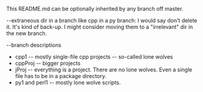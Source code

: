 This README.md can be optionally inherited by any branch off master.

--extraneous dir in a branch like cpp in a py branch:
I would say don't delete it. It's kind of back-up. I might consider moving them to a "irrelevant" dir in the new branch.

--branch descriptions
* cpp1 -- mostly single-file cpp projects -- so-called lone wolves
* cppProj -- bigger projects
* jProj -- everything is a project. There are no lone wolves. Even a single file has to be in a package directory.
* py1 and perl1 -- mostly lone wolve scripts.
